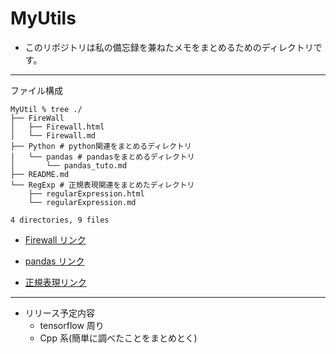 # MyUtils

- このリポジトリは私の備忘録を兼ねたメモをまとめるためのディレクトリです。

---

ファイル構成

```shell
MyUtil % tree ./
├── FireWall
│   ├── Firewall.html
│   └── Firewall.md
├── Python # python関連をまとめるディレクトリ
│   └── pandas # pandasをまとめるディレクトリ
│       └── pandas_tuto.md
├── README.md
└── RegExp # 正規表現関連をまとめたディレクトリ
    ├── regularExpression.html
    └── regularExpression.md

4 directories, 9 files
```

- [Firewall リンク](https://puppies-jp.github.io/MyUtils/FireWall/Firewall)

- [pandas リンク](https://puppies-jp.github.io/MyUtils/Python/pandas/pandas_tuto)
- [正規表現リンク](https://puppies-jp.github.io/MyUtils/RegExp/regularExpression)

---

- リリース予定内容
  - tensorflow 周り
  - Cpp 系(簡単に調べたことをまとめとく)
